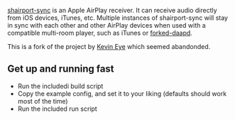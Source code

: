 [shairport-sync](https://github.com/mikebrady/shairport-sync) is an Apple AirPlay receiver. It can receive audio directly from iOS devices, iTunes, etc. Multiple instances of shairport-sync will stay in sync with each other and other AirPlay devices when used with a compatible multi-room player, such as iTunes or [forked-daapd](https://github.com/jasonmc/forked-daapd).

This is a fork of the project by [Kevin Eye](https://github.com/kevineye/docker-shairport-sync) which seemed abandonded.


## Get up and running fast
- Run the includedi build script
- Copy the example config, and set it to your liking (defaults should work most of the time)
- Run the included run script

